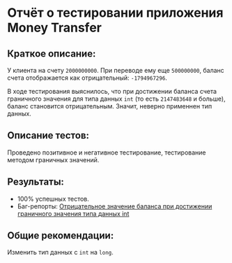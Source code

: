# Отчёт о тестировании приложения Money Transfer
## Краткое описание:
У клиента на счету ```2000000000```. При переводе ему еще ```500000000```, баланс счета отображается как отрицательный: ```-1794967296```. 

В ходе тестирования выяснилось, что при достижении баланса счета граничного значения для типа данных ```int``` (то есть ```2147483648``` и больше), баланс становится отрицательным. Значит, неверно применнен тип данных.

## Описание тестов:
Проведено позитивное и негативное тестирование, тестирование методом граничных значений.

## Результаты:
- 100% успешных тестов.
- Баг-репорты:
[Отрицательное значение баланса при достижении граничного значения типа данных int](https://github.com/nastiamikh/money-transfer/issues/1)

## Общие рекомендации:
Изменить тип данных с ```int``` на ```long```.
